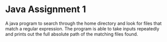 # Java Assignment 1

A java program to search through the home directory and look for files that match a regular expression. The program is able to take inputs repeatedly and prints out the full absolute path of the matching files found.
